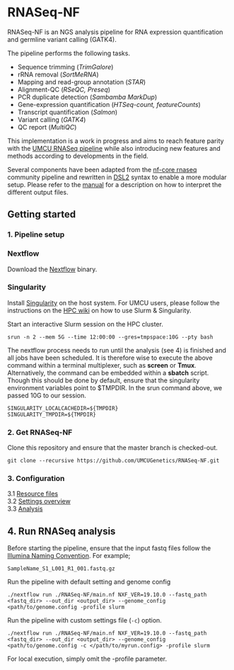 # RNASeq-NF

RNASeq-NF is an NGS analysis pipeline for RNA expression quantification and germline variant calling (GATK4).

The pipeline performs the following tasks.

* Sequence trimming (*TrimGalore*)
* rRNA removal (*SortMeRNA*)
* Mapping and read-group annotation (*STAR*)
* Alignment-QC (*RSeQC, Preseq*)
* PCR duplicate detection (*Sambamba MarkDup*)
* Gene-expression quantification (*HTSeq-count, featureCounts*)
* Transcript quantification (*Salmon*)
* Variant calling (*GATK4*)
* QC report (*MultiQC*)

This implementation is a work in progress and aims to reach feature parity with the [UMCU RNASeq pipeline](https://github.com/UMCUGenetics/RNASeq) while also introducing new features and methods according to developments in the field. 

Several components have been adapted from the [nf-core rnaseq](https://github.com/nf-core/rnaseq) community pipeline and rewritten in [DSL2](https://www.nextflow.io/docs/edge/dsl2.html) syntax to enable a more modular setup. Please refer to the [manual](https://nf-co.re/rnaseq/docs/output) for a description on how to interpret the different output files.

## Getting started

### 1. Pipeline setup
### Nextflow
Download the [Nextflow](https://www.nextflow.io/) binary.

### Singularity
Install [Singularity](https://sylabs.io/guides/3.5/admin-guide/) on the host system. For UMCU users, please follow the instructions on the [HPC wiki](https://wiki.bioinformatics.umcutrecht.nl/bin/view/HPC/SlurmScheduler) on how to use Slurm & Singularity.  

Start an interactive Slurm session on the HPC cluster.
```
srun -n 2 --mem 5G --time 12:00:00 --gres=tmpspace:10G --pty bash
```
The nextflow process needs to run until the analysis (see 4) is finished and all jobs have been scheduled. It is therefore wise to execute the above command within a terminal multiplexer, such as **screen** or **Tmux**. Alternatively, the command can be embedded within a **sbatch** script. Though this should be done by default, ensure that the singularity environment variables point to $TMPDIR. In the srun command above, we passed 10G to our session.

```
SINGULARITY_LOCALCACHEDIR=${TMPDIR}
SINGULARITY_TMPDIR=${TMPDIR}
```

### 2. Get RNASeq-NF

Clone this repository and ensure that the master branch is checked-out.

```
git clone --recursive https://github.com/UMCUGenetics/RNASeq-NF.git
```

### 3. Configuration
3.1 [Resource files](./docs/resources.md) \
3.2 [Settings overview](./docs/settings.md) \
3.3 [Analysis](./docs/config.md) 

## 4. Run RNASeq analysis

Before starting the pipeline, ensure that the input fastq files follow the [Illumina Naming Convention](https://support.illumina.com/help/BaseSpace_OLH_009008/Content/Source/Informatics/BS/NamingConvention_FASTQ-files-swBS.html). For example; 
```
SampleName_S1_L001_R1_001.fastq.gz
```

Run the pipeline with default setting and genome config 
```
./nextflow run ./RNASeq-NF/main.nf NXF_VER=19.10.0 --fastq_path <fastq_dir> --out_dir <output_dir> --genome_config <path/to/genome.config -profile slurm
```

Run the pipeline with custom settings file (`-c`) option.
```
./nextflow run ./RNASeq-NF/main.nf NXF_VER=19.10.0 --fastq_path <fastq_dir> --out_dir <output_dir> --genome_config <path/to/genome.config -c </path/to/myrun.config> -profile slurm
```
For local execution, simply omit the -profile parameter.










